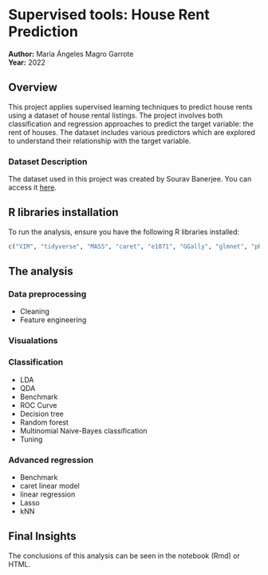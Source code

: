 # Supervised tools: House Rent Prediction

**Author:** María Ángeles Magro Garrote  
**Year:** 2022

## Overview

This project applies supervised learning techniques to predict house rents using a dataset of house rental listings. The project involves both classification and regression approaches to predict the target variable: the rent of houses. The dataset includes various predictors which are explored to understand their relationship with the target variable.

### Dataset Description

The dataset used in this project was created by Sourav Banerjee. You can access it [here](https://www.kaggle.com/datasets/iamsouravbanerjee/house-rent-prediction-dataset).

## R libraries installation

To run the analysis, ensure you have the following R libraries installed:

```r
c("VIM", "tidyverse", "MASS", "caret", "e1071", "GGally", "glmnet", "pROC", "randomForest", "rpart", "rpart.plot", "rattle", "naivebayes", "leaflet")
```

## The analysis

### Data preprocessing
- Cleaning
- Feature engineering
  
### Visualations

### Classification

- LDA
- QDA
- Benchmark 
- ROC Curve
- Decision tree
- Random forest
- Multinomial Naive-Bayes classification
- Tuning

### Advanced regression

- Benchmark
- caret linear model
- linear regression
- Lasso
- kNN

## Final Insights

The conclusions of this analysis can be seen in the notebook (Rmd) or HTML.
